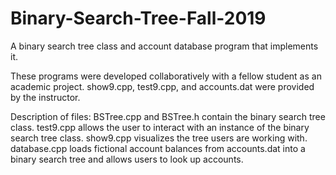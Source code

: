 # Binary-Search-Tree-Fall-2019
A binary search tree class and account database program that implements it.

These programs were developed collaboratively with a fellow student as an academic project. show9.cpp, test9.cpp, and accounts.dat were provided by the instructor.

Description of files:
BSTree.cpp and BSTree.h contain the binary search tree class.
test9.cpp allows the user to interact with an instance of the binary search tree class.
show9.cpp visualizes the tree users are working with.
database.cpp loads fictional account balances from accounts.dat into a binary search tree and allows users to look up accounts.
